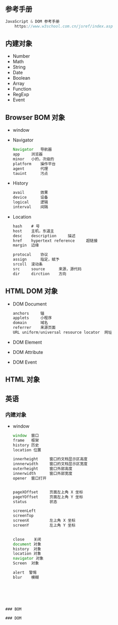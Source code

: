 ## 参考手册

```js
JavaScript & DOM 参考手册
	https://www.w3school.com.cn/jsref/index.asp
```



## 内建对象

*   Number
*   Math
*   String
*   Date
*   Boolean
*   Array
*   Function
*   RegExp
*   Event

## Browser BOM 对象

*   window

*   Navigator

    ```js
    Navigator	导航器
    app		浏览器
    minor	小的，次级的
    platform	操作平台
    agent		代理
    tauint		污点
    ```

*   History

    ```js
    avail		效果
    device		设备
    logical		逻辑
    interval	间隔
    ```

    

*   Location

    ```js
    hash 	# 号
    host	主机，东道主
    desc	description		描述
    href	hypertext reference		超链接
    margin	边缘
    
    protocal	协议
    assign		指定，赋予
    srcoll	滚动条
    src		source 		来源，源代码
    dir 	dirction	方向
    ```

    

## HTML DOM 对象

*   DOM Document

    ```js
    anchors		锚
    applets		小程序
    domain		域名
    referrer 	来源页面
    URL	uniform/universal resource locator	网址
    ```

    

*   DOM Element

*   DOM Attribute

*   DOM Event

## HTML 对象

## 英语

### 内建对象

*   window

    ```js
    window	窗口
    frame	框架
    history	历史
    location 位置
    
    innerheight		窗口的文档显示区高度
    innnerwidth		窗口的文档显示区宽度
    outerheight		窗口外部高度
    innerwidth		窗口外部宽度
    opener	窗口打开
    
    
    pageXOffset		页面左上角 X 坐标
    pageYOffset 	页面左上角 Y 坐标
    status			状态
    
    screenLeft
    screenTop
    screenX			左上角 X 坐标
    screenY			左上角 Y 坐标
    	
    
    close    关闭
    document 对象
    history  对象
    location 对象
    navigator 对象
    Screen	对象
    
    alert  警惕
    blur	模糊
    
```
    
    



### BOM

### DOM

